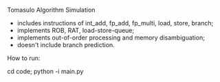 Tomasulo Algorithm Simulation
* includes instructions of int_add, fp_add, fp_multi, load, store, branch;
* implements ROB, RAT, load-store-queue;
* implements out-of-order processing and memory disambiguation; 
* doesn't include branch prediction.

How to run: 

cd code; python -i main.py 
